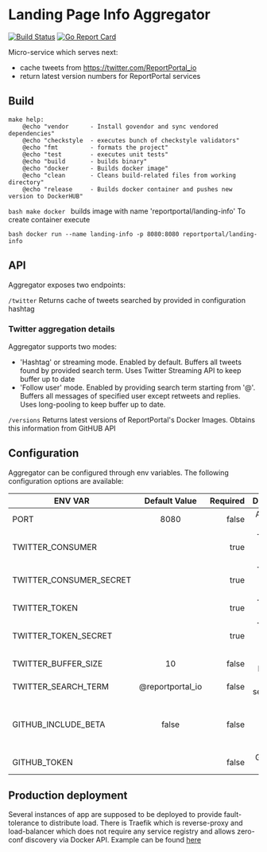 # Landing Page Info Aggregator

[![Build Status](https://travis-ci.org/reportportal/landing-aggregator.svg?branch=master)](https://travis-ci.org/reportportal/landing-aggregator)
[![Go Report Card](https://goreportcard.com/badge/github.com/reportportal/landing-aggregator)](https://goreportcard.com/report/github.com/reportportal/landing-aggregator)

Micro-service which serves next:
* cache tweets from https://twitter.com/ReportPortal_io
* return latest version numbers for ReportPortal services

## Build

```
make help:
	@echo "vendor      - Install govendor and sync vendored dependencies"
	@echo "checkstyle  - executes bunch of checkstyle validators"
	@echo "fmt         - formats the project"
	@echo "test        - executes unit tests"
	@echo "build       - builds binary"
	@echo "docker      - Builds docker image"
	@echo "clean       - Cleans build-related files from working directory"
	@echo "release     - Builds docker container and pushes new version to DockerHUB"
```
```bash make docker ``` 
builds image with name 'reportportal/landing-info'
To create container execute 
 
```bash docker run --name landing-info -p 8080:8080 reportportal/landing-info```
 
## API
 
 Aggregator exposes two endpoints:
 
```/twitter```
Returns cache of tweets searched by provided in configuration hashtag

### Twitter aggregation details
Aggregator supports two modes:
* 'Hashtag' or streaming mode. Enabled by default. Buffers all tweets found by provided search term.
Uses Twitter Streaming API to keep buffer up to date
* 'Follow user' mode. Enabled by providing search term starting from '@'. Buffers all messages of specified user except retweets and replies.
Uses long-pooling to keep buffer up to date.
 
```/versions```
Returns latest versions of ReportPortal's Docker Images. Obtains this information from GitHUB API

## Configuration
Aggregator can be configured through env variables. The following configuration options are available:

| ENV VAR                       | Default Value    | Required    | Description                  |
| ------------------------------|:----------------:| -----------:|-----------------------------:|
| PORT                          | 8080             | false       |Application port              |
| TWITTER_CONSUMER              |                  | true        |Twitter API consumer key      |
| TWITTER_CONSUMER_SECRET       |                  | true        |Twitter API consumer secret   |
| TWITTER_TOKEN                 |                  | true        |Twitter API token             |
| TWITTER_TOKEN_SECRET          |                  | true        |Twitter API token  secret|
| TWITTER_BUFFER_SIZE|10|false|Tweets buffer size|
| TWITTER_SEARCH_TERM|@reportportal_io|false|Tweets search term|
| GITHUB_INCLUDE_BETA|false|false|Whether BETA versions should be included|
| GITHUB_TOKEN||false|GitHUB API Token| 

## Production deployment
Several instances of app are supposed to be deployed to provide fault-tolerance to distribute load.
There is Traefik which is reverse-proxy and load-balancer which does not require any service registry and allows zero-conf 
discovery via Docker API. Example can be found [here](docker-compose.yml)
